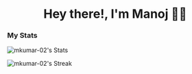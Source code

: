 <h1 align='center'>
Hey there!, I'm Manoj 👨‍💻
</h1>

<!-- ![](https://komarev.com/ghpvc/?username=mkumar-02&abbreviated=true) -->

<h3>My Stats</h3>

![mkumar-02's Stats](https://github-readme-stats.vercel.app/api?username=mkumar-02&theme=default&show_icons=true&hide_border=true&count_private=false)

![mkumar-02's Streak](https://github-readme-streak-stats.herokuapp.com/?user=mkumar-02&theme=default&hide_border=true)
